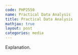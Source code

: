 ```yaml
---
code: PHP2550 
name: Practical Data Analysis 
title: Practical Data Analysis 
mathjax: true
layout: post
categories: media
---
```

Explanation.
